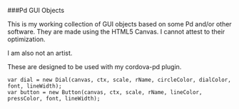 ###Pd GUI Objects

This is my working collection of GUI objects based on some Pd and/or other software.
They are made using the HTML5 Canvas.
I cannot attest to their optimization.

I am also not an artist.  

These are designed to be used with my cordova-pd plugin.
```
var dial = new Dial(canvas, ctx, scale, rName, circleColor, dialColor, font, lineWidth);
var button = new Button(canvas, ctx, scale, rName, lineColor, pressColor, font, lineWidth);
```

